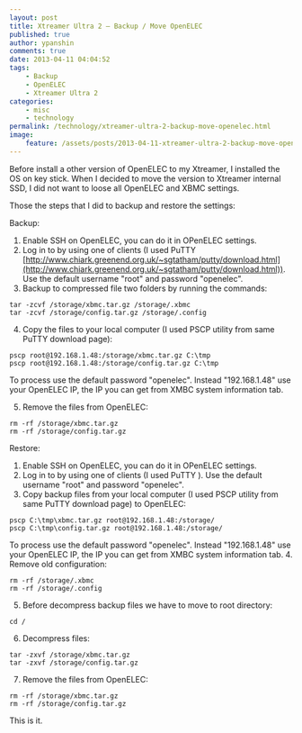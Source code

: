 ```yaml
---
layout: post
title: Xtreamer Ultra 2 – Backup / Move OpenELEC
published: true
author: ypanshin
comments: true
date: 2013-04-11 04:04:52
tags:
    - Backup
    - OpenELEC
    - Xtreamer Ultra 2
categories:
    - misc
    - technology
permalink: /technology/xtreamer-ultra-2-backup-move-openelec.html
image:
    feature: /assets/posts/2013-04-11-xtreamer-ultra-2-backup-move-openelec/Xtreamer-Ultra-200x180.jpg
---
```

Before install a other version of OpenELEC to my Xtreamer, I installed the OS on key stick. When I decided to move the version to Xtreamer internal SSD, I did not want to loose all OpenELEC and XBMC settings.
<!--more-->
Those the steps that I did to backup and restore the settings:

Backup:

1. Enable SSH on OpenELEC, you can do it in OPenELEC settings.
2. Log in to by using one of clients (I used PuTTY [http://www.chiark.greenend.org.uk/~sgtatham/putty/download.html](http://www.chiark.greenend.org.uk/~sgtatham/putty/download.html)). Use the default username "root" and password "openelec".
3. Backup to compressed file two folders by running the commands: 
```
tar -zcvf /storage/xbmc.tar.gz /storage/.xbmc
tar -zcvf /storage/config.tar.gz /storage/.config
```
4. Copy the files to your local computer (I used PSCP utility from same PuTTY download page): 
```
pscp root@192.168.1.48:/storage/xbmc.tar.gz C:\tmp
pscp root@192.168.1.48:/storage/config.tar.gz C:\tmp
```
  
  To process use the default password "openelec". Instead "192.168.1.48" use your OpenELEC  IP, the IP you can get from XMBC system information tab. 
  
5. Remove the files from OpenELEC: 
```
rm -rf /storage/xbmc.tar.gz
rm -rf /storage/config.tar.gz   
```
        
Restore:
        
1. Enable SSH on OpenELEC, you can do it in OPenELEC settings.
2. Log in to by using one of clients (I used PuTTY ). Use the default username "root" and password "openelec".
3. Copy backup files from your local computer (I used PSCP utility from same PuTTY download page) to OpenELEC: 
```
pscp C:\tmp\xbmc.tar.gz root@192.168.1.48:/storage/
pscp C:\tmp\config.tar.gz root@192.168.1.48:/storage/
```
To process use the default password "openelec". Instead "192.168.1.48" use your OpenELEC IP, the IP you can get from XMBC system information tab. 
4. Remove old configuration: 
```
rm -rf /storage/.xbmc
rm -rf /storage/.config
```

5. Before decompress backup files we have to move to root directory: 
```
cd /
```
6. Decompress files: 
```
tar -zxvf /storage/xbmc.tar.gz
tar -zxvf /storage/config.tar.gz
```

7. Remove the files from OpenELEC: 
```
rm -rf /storage/xbmc.tar.gz
rm -rf /storage/config.tar.gz 
```
  
This is it.